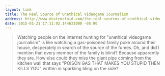 ```yaml
---
layout: link
title: The Real Source of Unethical Videogame Journalism
address: http://www.destructoid.com/the-real-sources-of-unethical-videogame-journalism-286380.phtml
date: 2015-01-21 17:11:02.144631000 -08:00
---
```


> Watching people on the internet hunting for "unethical videogame journalism" is like watching a gas-poisoned family poke around their house, desperately in search of the source of the fumes. Oh, and did I mention that every member of the family is blind? Because apparently they are. How else could they miss the giant pipe coming from the kitchen wall that says "POISON GAS THAT MAKES YOU STUPID THEN KILLS YOU" written in sparkling bling on the side?
